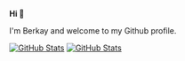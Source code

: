 **Hi 👋**

I'm Berkay and welcome to my Github profile.

[![GitHub Stats](https://github-readme-stats.vercel.app/api?username=berkaycubuk&count_private=true&show_icons=true&theme=dark)](https://berkaycubuk.com)
[![GitHub Stats](https://github-readme-stats.vercel.app/api/top-langs/?username=berkaycubuk&langs_count=4&theme=dark)](https://berkaycubuk.com)
